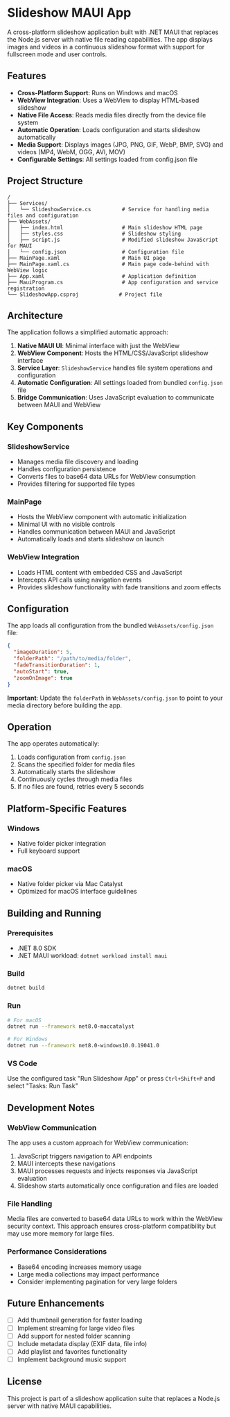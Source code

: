 # Slideshow MAUI App

A cross-platform slideshow application built with .NET MAUI that replaces the Node.js server with native file reading capabilities. The app displays images and videos in a continuous slideshow format with support for fullscreen mode and user controls.

## Features

- **Cross-Platform Support**: Runs on Windows and macOS
- **WebView Integration**: Uses a WebView to display HTML-based slideshow
- **Native File Access**: Reads media files directly from the device file system
- **Automatic Operation**: Loads configuration and starts slideshow automatically
- **Media Support**: Displays images (JPG, PNG, GIF, WebP, BMP, SVG) and videos (MP4, WebM, OGG, AVI, MOV)
- **Configurable Settings**: All settings loaded from config.json file

## Project Structure

```
/
├── Services/
│   └── SlideshowService.cs          # Service for handling media files and configuration
├── WebAssets/
│   ├── index.html                   # Main slideshow HTML page
│   ├── styles.css                   # Slideshow styling
│   ├── script.js                    # Modified slideshow JavaScript for MAUI
│   └── config.json                  # Configuration file
├── MainPage.xaml                    # Main UI page
├── MainPage.xaml.cs                 # Main page code-behind with WebView logic
├── App.xaml                         # Application definition
├── MauiProgram.cs                   # App configuration and service registration
└── SlideshowApp.csproj             # Project file
```

## Architecture

The application follows a simplified automatic approach:

1. **Native MAUI UI**: Minimal interface with just the WebView
2. **WebView Component**: Hosts the HTML/CSS/JavaScript slideshow interface
3. **Service Layer**: `SlideshowService` handles file system operations and configuration
4. **Automatic Configuration**: All settings loaded from bundled `config.json` file
5. **Bridge Communication**: Uses JavaScript evaluation to communicate between MAUI and WebView

## Key Components

### SlideshowService
- Manages media file discovery and loading
- Handles configuration persistence
- Converts files to base64 data URLs for WebView consumption
- Provides filtering for supported file types

### MainPage
- Hosts the WebView component with automatic initialization
- Minimal UI with no visible controls
- Handles communication between MAUI and JavaScript
- Automatically loads and starts slideshow on launch

### WebView Integration
- Loads HTML content with embedded CSS and JavaScript
- Intercepts API calls using navigation events
- Provides slideshow functionality with fade transitions and zoom effects

## Configuration

The app loads all configuration from the bundled `WebAssets/config.json` file:

```json
{
  "imageDuration": 5,
  "folderPath": "/path/to/media/folder",
  "fadeTransitionDuration": 1,
  "autoStart": true,
  "zoomOnImage": true
}
```

**Important**: Update the `folderPath` in `WebAssets/config.json` to point to your media directory before building the app.

## Operation

The app operates automatically:
1. Loads configuration from `config.json`
2. Scans the specified folder for media files
3. Automatically starts the slideshow
4. Continuously cycles through media files
5. If no files are found, retries every 5 seconds

## Platform-Specific Features

### Windows
- Native folder picker integration
- Full keyboard support

### macOS
- Native folder picker via Mac Catalyst
- Optimized for macOS interface guidelines

## Building and Running

### Prerequisites
- .NET 8.0 SDK
- .NET MAUI workload: `dotnet workload install maui`

### Build
```bash
dotnet build
```

### Run
```bash
# For macOS
dotnet run --framework net8.0-maccatalyst

# For Windows
dotnet run --framework net8.0-windows10.0.19041.0
```

### VS Code
Use the configured task "Run Slideshow App" or press `Ctrl+Shift+P` and select "Tasks: Run Task"

## Development Notes

### WebView Communication
The app uses a custom approach for WebView communication:
1. JavaScript triggers navigation to API endpoints
2. MAUI intercepts these navigations
3. MAUI processes requests and injects responses via JavaScript evaluation
4. Slideshow starts automatically once configuration and files are loaded

### File Handling
Media files are converted to base64 data URLs to work within the WebView security context. This approach ensures cross-platform compatibility but may use more memory for large files.

### Performance Considerations
- Base64 encoding increases memory usage
- Large media collections may impact performance
- Consider implementing pagination for very large folders

## Future Enhancements

- [ ] Add thumbnail generation for faster loading
- [ ] Implement streaming for large video files
- [ ] Add support for nested folder scanning
- [ ] Include metadata display (EXIF data, file info)
- [ ] Add playlist and favorites functionality
- [ ] Implement background music support

## License

This project is part of a slideshow application suite that replaces a Node.js server with native MAUI capabilities.
